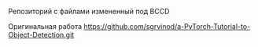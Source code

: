 Репозиторий с файлами измененный под BCCD


Оригинальная работа  https://github.com/sgrvinod/a-PyTorch-Tutorial-to-Object-Detection.git
